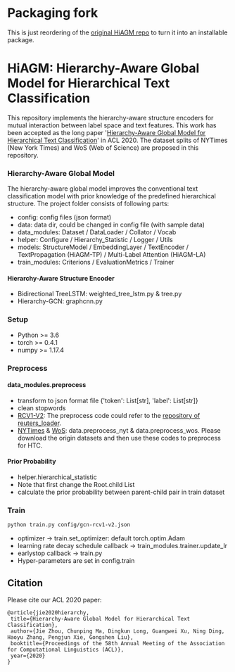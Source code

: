 # Packaging fork
This is just reordering of the [original HiAGM repo](https://github.com/Alibaba-NLP/HiAGM) to turn it into an installable package.

# HiAGM: Hierarchy-Aware Global Model for Hierarchical Text Classification
This repository implements the hierarchy-aware structure encoders for mutual interaction between label space and text features. 
This work has been accepted as the long paper '[Hierarchy-Aware Global Model for Hierarchical Text Classification](https://www.aclweb.org/anthology/2020.acl-main.104/)' in ACL 2020. The dataset splits of NYTimes (New York Times) and WoS (Web of Science) are proposed in this repository.


### Hierarchy-Aware Global Model
The hierarchy-aware global model improves the conventional text classification model with prior knowledge of the predefined hierarchical structure.
The project folder consists of following parts:
+ config: config files (json format)
+ data: data dir, could be changed in config file (with sample data)
+ data_modules: Dataset / DataLoader / Collator / Vocab
+ helper: Configure / Hierarchy_Statistic / Logger / Utils
+ models: StructureModel / EmbeddingLayer / TextEncoder / TextPropagation (HiAGM-TP) / Multi-Label Attention (HiAGM-LA)
+ train_modules: Criterions / EvaluationMetrics / Trainer

#### Hierarchy-Aware Structure Encoder
+ Bidirectional TreeLSTM: weighted_tree_lstm.py & tree.py
+ Hierarchy-GCN: graphcnn.py

### Setup
+ Python >= 3.6
+ torch >= 0.4.1
+ numpy >= 1.17.4

### Preprocess
#### data_modules.preprocess
+ transform to json format file {'token': List[str], 'label': List[str]}
+ clean stopwords
+ [RCV1-V2](http://www.ai.mit.edu/projects/jmlr/papers/volume5/lewis04a/lyrl2004_rcv1v2_README.htm): The preprocess code could refer to the [repository of reuters_loader](https://github.com/ductri/reuters_loader).
+ [NYTimes](https://catalog.ldc.upenn.edu/LDC2008T19) & [WoS](https://github.com/kk7nc/HDLTex): data.preprocess_nyt & data.preprocess_wos. 
Please download the origin datasets and then use these codes to preprocess for HTC. 

#### Prior Probability
+ helper.hierarchical_statistic
+ Note that first change the Root.child List 
+ calculate the prior probability between parent-child pair in train dataset


### Train
```bash
python train.py config/gcn-rcv1-v2.json
```
+ optimizer -> train.set_optimizer: default torch.optim.Adam
+ learning rate decay schedule callback -> train_modules.trainer.update_lr
+ earlystop callback -> train.py 
+ Hyper-parameters are set in config.train

## Citation
Please cite our ACL 2020 paper:

    @article{jie2020hierarchy,  
     title={Hierarchy-Aware Global Model for Hierarchical Text Classification},  
     author={Jie Zhou, Chunping Ma, Dingkun Long, Guangwei Xu, Ning Ding, Haoyu Zhang, Pengjun Xie, Gongshen Liu},  
     booktitle={Proceedings of the 58th Annual Meeting of the Association for Computational Linguistics (ACL)},
     year={2020}  
    }






